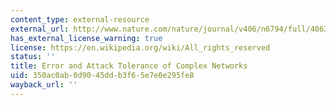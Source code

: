 ```yaml
---
content_type: external-resource
external_url: http://www.nature.com/nature/journal/v406/n6794/full/406378a0.html
has_external_license_warning: true
license: https://en.wikipedia.org/wiki/All_rights_reserved
status: ''
title: Error and Attack Tolerance of Complex Networks
uid: 350ac0ab-0d90-45dd-b3f6-5e7e0e295fe8
wayback_url: ''
---
```

